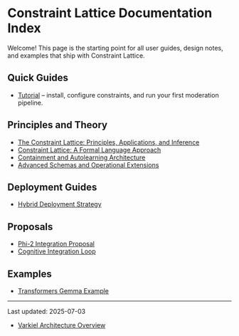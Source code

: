 # Constraint Lattice Documentation Index

Welcome! This page is the starting point for all user guides, design notes, and examples that ship with Constraint Lattice.

## Quick Guides
- [Tutorial](tutorial.md) – install, configure constraints, and run your first moderation pipeline.

## Principles and Theory
- [The Constraint Lattice: Principles, Applications, and Inference](principles.md)
- [Constraint Lattice: A Formal Language Approach](formal_language_approach.md)
- [Containment and Autolearning Architecture](containment_autolearning.md)
- [Advanced Schemas and Operational Extensions](advanced_schemas_and_operations.md)

## Deployment Guides
- [Hybrid Deployment Strategy](hybrid_deployment_strategy.md)

## Proposals
- [Phi-2 Integration Proposal](phi2_integration_proposal.md)
- [Cognitive Integration Loop](cognitive_integration_loop.md)

## Examples
- [Transformers Gemma Example](transformers_gemma_example.md)

---
Last updated: 2025-07-03

- [Varkiel Architecture Overview](varkiel_overview.md)
